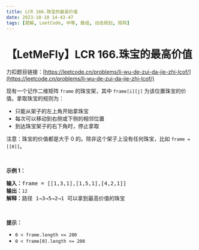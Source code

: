 ```yaml
---
title: LCR 166.珠宝的最高价值
date: 2023-10-10 14-43-47
tags: [题解, LeetCode, 中等, 数组, 动态规划, 矩阵]
---
```


# 【LetMeFly】LCR 166.珠宝的最高价值

力扣题目链接：[https://leetcode.cn/problems/li-wu-de-zui-da-jie-zhi-lcof/](https://leetcode.cn/problems/li-wu-de-zui-da-jie-zhi-lcof/)

<p>现有一个记作二维矩阵 <code>frame</code> 的珠宝架，其中 <code>frame[i][j]</code> 为该位置珠宝的价值。拿取珠宝的规则为：</p>

<ul>
	<li>只能从架子的左上角开始拿珠宝</li>
	<li>每次可以移动到右侧或下侧的相邻位置</li>
	<li>到达珠宝架子的右下角时，停止拿取</li>
</ul>

<p>注意：珠宝的价值都是大于 0 的。除非这个架子上没有任何珠宝，比如 <code>frame = [[0]]</code>。</p>

<p>&nbsp;</p>

<p><strong>示例 1：</strong></p>

<pre>
<strong>输入：</strong>frame = [[1,3,1],[1,5,1],[4,2,1]]
<strong>输出：</strong><code>12
</code><strong>解释：</strong>路径 1→3→5→2→1 可以拿到最高价值的珠宝</pre>

<p>&nbsp;</p>

<p><strong>提示：</strong></p>

<ul>
	<li><code>0 &lt; frame.length &lt;= 200</code></li>
	<li><code>0 &lt; frame[0].length &lt;= 200</code></li>
</ul>

<p>&nbsp;</p>


    